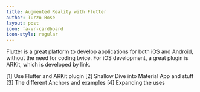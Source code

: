 ```yaml
---
title: Augmented Reality with Flutter
author: Turzo Bose
layout: post
icon: fa-vr-cardboard
icon-style: regular
---
```

Flutter is a great platform to develop applications for both iOS and Android, without the need for coding twice. For iOS development, a great plugin is ARKit, which is developed by link.

[1] Use Flutter and ARKit plugin
[2] Shallow Dive into Material App and stuff
[3] The different Anchors and examples
[4] Expanding the uses
